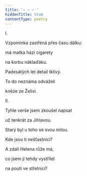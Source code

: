 ```yaml
---
title: '– – – '
hiddenTitle: true
contentType: poetry
---
```


<section>

I.

Vzpomínka zastřená přes času dálku:

má matka hází cigarety

na korbu náklaďáku.

Padesátých let detail tklivý.

To do neznáma odváželi

kněze ze Želivi.

II.

Tyhle verše jsem zkoušel napsat

už tenkrát za Jihlavou.

Starý byl u toho se svou milou.

Kde jsou ti nešťastníci?

A zdali Helena růže má,

co jsem jí tehdy vystřílel

na pouti ve střelnici?

</section>
